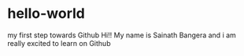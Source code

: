 # hello-world
my first step towards Github
Hi!!
My name is Sainath Bangera and i am really excited to learn on Github
